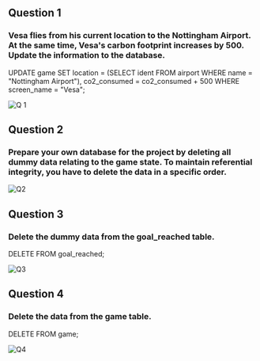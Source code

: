 ## Question 1
### Vesa flies from his current location to the Nottingham Airport. At the same time, Vesa's carbon footprint increases by 500. Update the information to the database.
UPDATE game
SET location = (SELECT ident FROM airport WHERE name = "Nottingham Airport"),
co2_consumed = co2_consumed + 500
WHERE screen_name = "Vesa";

![Q 1](https://github.com/user-attachments/assets/70544470-88a2-4de1-b166-1c364481a846)


## Question 2
### Prepare your own database for the project by deleting all dummy data relating to the game state. To maintain referential integrity, you have to delete the data in a specific order.

![Q2](https://github.com/user-attachments/assets/773300df-0b2e-4fab-bb34-72aadc79a792)

## Question 3
### Delete the dummy data from the goal_reached table.
DELETE FROM goal_reached;

![Q3](https://github.com/user-attachments/assets/e093cdb3-c3c3-40f6-b669-57282e11f204)

## Question 4
### Delete the data from the game table.
DELETE FROM game;

![Q4](https://github.com/user-attachments/assets/48270410-c4d1-4fd7-b419-3c096f2f4707)
